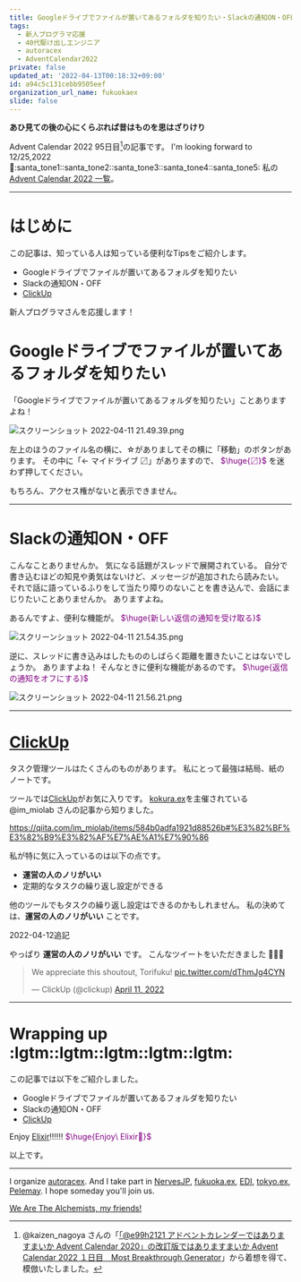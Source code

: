 ```yaml
---
title: Googleドライブでファイルが置いてあるフォルダを知りたい・Slackの通知ON・OFF・ClickUp
tags:
  - 新人プログラマ応援
  - 40代駆け出しエンジニア
  - autoracex
  - AdventCalendar2022
private: false
updated_at: '2022-04-13T00:18:32+09:00'
id: a94c5c131cebb9505eef
organization_url_name: fukuokaex
slide: false
---
```

**あひ見ての後の心にくらぶれば昔はものを思はざりけり**

Advent Calendar 2022 95日目[^1]の記事です。
I'm looking forward to 12/25,2022 :santa::santa_tone1::santa_tone2::santa_tone3::santa_tone4::santa_tone5:
私の[Advent Calendar 2022 一覧](https://docs.google.com/spreadsheets/d/1HQvFjagQLRPjOYAjDVzWp9S4b8dKixxvvaz_TtbZWto/edit#gid=1723448955)。

[^1]: @kaizen_nagoya さんの「[「@e99h2121 アドベントカレンダーではありますまいか Advent Calendar 2020」の改訂版ではありますまいか Advent Calendar 2022 １日目　Most Breakthrough Generator](https://qiita.com/kaizen_nagoya/items/49ebebee3a0377f3b59b)」から着想を得て、模倣いたしました。 

---



# はじめに

この記事は、知っている人は知っている便利なTipsをご紹介します。

- Googleドライブでファイルが置いてあるフォルダを知りたい
- Slackの通知ON・OFF
- [ClickUp](https://clickup.com/)

新人プログラマさんを応援します！

# Googleドライブでファイルが置いてあるフォルダを知りたい

「Googleドライブでファイルが置いてあるフォルダを知りたい」ことありますよね！

![スクリーンショット 2022-04-11 21.49.39.png](https://qiita-image-store.s3.ap-northeast-1.amazonaws.com/0/131808/12a7fb61-14b5-7aee-90d3-cf71eb513bf8.png)


左上のほうのファイル名の横に、☆がありましてその横に「移動」のボタンがあります。
その中に「← マイドライブ 〼」がありますので、
<font color="purple">$\huge{〼}$</font>
を迷わず押してください。

もちろん、アクセス権がないと表示できません。

---

# Slackの通知ON・OFF

こんなことありませんか。
気になる話題がスレッドで展開されている。
自分で書き込むほどの知見や勇気はないけど、メッセージが追加されたら読みたい。
それで話に語っているふりをして当たり障りのないことを書き込んで、会話にまじりたいことありませんか。
ありますよね。

あるんですよ、便利な機能が。
<font color="purple">$\huge{新しい返信の通知を受け取る}$</font>

![スクリーンショット 2022-04-11 21.54.35.png](https://qiita-image-store.s3.ap-northeast-1.amazonaws.com/0/131808/9cec9bc2-4111-e031-e975-d50a8d8f92de.png)


逆に、スレッドに書き込みはしたもののしばらく距離を置きたいことはないでしょうか。
ありますよね！
そんなときに便利な機能があるのです。
<font color="purple">$\huge{返信の通知をオフにする}$</font>

![スクリーンショット 2022-04-11 21.56.21.png](https://qiita-image-store.s3.ap-northeast-1.amazonaws.com/0/131808/8df7d0be-65d9-64cc-fc74-fa8e85e30f97.png)

---

# [ClickUp](https://clickup.com/)

タスク管理ツールはたくさんのものがあります。
私にとって最強は結局、紙のノートです。

ツールでは[ClickUp](https://clickup.com/)がお気に入りです。
[kokura.ex](https://kokura-ex.herokuapp.com/)を主催されている@im_miolab さんの記事から知りました。

https://qiita.com/im_miolab/items/584b0adfa1921d88526b#%E3%82%BF%E3%82%B9%E3%82%AF%E7%AE%A1%E7%90%86

私が特に気に入っているのは以下の点です。

- **運営の人のノリがいい**
- 定期的なタスクの繰り返し設定ができる

他のツールでもタスクの繰り返し設定はできるのかもしれません。
私の決めては、**運営の人のノリがいい** ことです。

2022-04-12追記

やっぱり **運営の人のノリがいい** です。
こんなツイートをいただきました :tada::tada::tada:

<blockquote class="twitter-tweet"><p lang="en" dir="ltr">We appreciate this shoutout, Torifuku! <a href="https://t.co/dThmJg4CYN">pic.twitter.com/dThmJg4CYN</a></p>&mdash; ClickUp (@clickup) <a href="https://twitter.com/clickup/status/1513541411634913284?ref_src=twsrc%5Etfw">April 11, 2022</a></blockquote> <script async src="https://platform.twitter.com/widgets.js" charset="utf-8"></script> 


---

# Wrapping up :lgtm::lgtm::lgtm::lgtm::lgtm:

この記事では以下をご紹介しました。

- Googleドライブでファイルが置いてあるフォルダを知りたい
- Slackの通知ON・OFF
- [ClickUp](https://clickup.com/)

Enjoy [Elixir](https://elixir-lang.org/):bangbang::bangbang::bangbang:
<font color="purple">$\huge{Enjoy\ Elixir🚀}$</font>


以上です。





---

I organize [autoracex](https://autoracex.connpass.com/).
And I take part in [NervesJP](https://nerves-jp.connpass.com/), [fukuoka.ex](https://fukuokaex.connpass.com/), [EDI](https://fukuokaex.connpass.com/), [tokyo.ex](https://beam-lang.connpass.com/), [Pelemay](https://pelemay.connpass.com/).
I hope someday you'll join us.

[We Are The Alchemists, my friends!](https://www.youtube.com/watch?v=04854XqcfCY)





